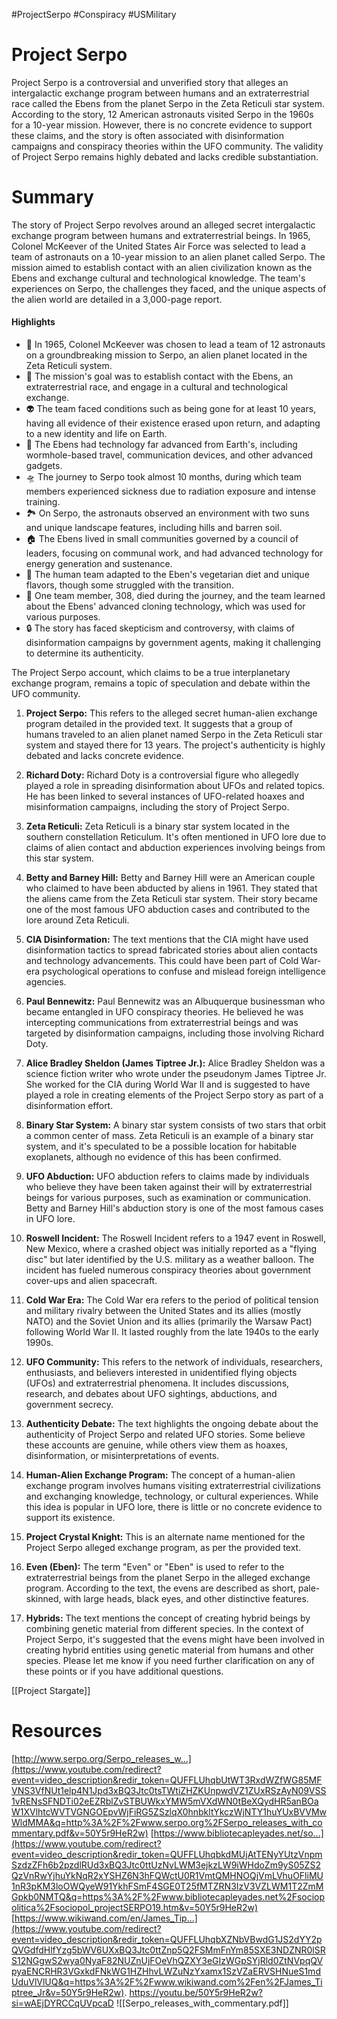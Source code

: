 #ProjectSerpo #Conspiracy #USMilitary

# Project Serpo

Project Serpo is a controversial and unverified story that alleges an intergalactic exchange program between humans and an extraterrestrial race called the Ebens from the planet Serpo in the Zeta Reticuli star system. According to the story, 12 American astronauts visited Serpo in the 1960s for a 10-year mission. However, there is no concrete evidence to support these claims, and the story is often associated with disinformation campaigns and conspiracy theories within the UFO community. The validity of Project Serpo remains highly debated and lacks credible substantiation.

# Summary

The story of Project Serpo revolves around an alleged secret intergalactic exchange program between humans and extraterrestrial beings. In 1965, Colonel McKeever of the United States Air Force was selected to lead a team of astronauts on a 10-year mission to an alien planet called Serpo. The mission aimed to establish contact with an alien civilization known as the Ebens and exchange cultural and technological knowledge. The team's experiences on Serpo, the challenges they faced, and the unique aspects of the alien world are detailed in a 3,000-page report.

#### Highlights
- 🚀 In 1965, Colonel McKeever was chosen to lead a team of 12 astronauts on a groundbreaking mission to Serpo, an alien planet located in the Zeta Reticuli system.
- 🌌 The mission's goal was to establish contact with the Ebens, an extraterrestrial race, and engage in a cultural and technological exchange.
- 👽 The team faced conditions such as being gone for at least 10 years, having all evidence of their existence erased upon return, and adapting to a new identity and life on Earth.
- 🌠 The Ebens had technology far advanced from Earth's, including wormhole-based travel, communication devices, and other advanced gadgets.
- 🛸 The journey to Serpo took almost 10 months, during which team members experienced sickness due to radiation exposure and intense training.
- 🏞️ On Serpo, the astronauts observed an environment with two suns and unique landscape features, including hills and barren soil.
- 🏠 The Ebens lived in small communities governed by a council of leaders, focusing on communal work, and had advanced technology for energy generation and sustenance.
- 🥦 The human team adapted to the Eben's vegetarian diet and unique flavors, though some struggled with the transition.
- 👥 One team member, 308, died during the journey, and the team learned about the Ebens' advanced cloning technology, which was used for various purposes.
- 🔒 The story has faced skepticism and controversy, with claims of disinformation campaigns by government agents, making it challenging to determine its authenticity.

The Project Serpo account, which claims to be a true interplanetary exchange program, remains a topic of speculation and debate within the UFO community.

1. **Project Serpo:** This refers to the alleged secret human-alien exchange program detailed in the provided text. It suggests that a group of humans traveled to an alien planet named Serpo in the Zeta Reticuli star system and stayed there for 13 years. The project's authenticity is highly debated and lacks concrete evidence. 

2. **Richard Doty:** Richard Doty is a controversial figure who allegedly played a role in spreading disinformation about UFOs and related topics. He has been linked to several instances of UFO-related hoaxes and misinformation campaigns, including the story of Project Serpo. 

3. **Zeta Reticuli:** Zeta Reticuli is a binary star system located in the southern constellation Reticulum. It's often mentioned in UFO lore due to claims of alien contact and abduction experiences involving beings from this star system. 

4. **Betty and Barney Hill:** Betty and Barney Hill were an American couple who claimed to have been abducted by aliens in 1961. They stated that the aliens came from the Zeta Reticuli star system. Their story became one of the most famous UFO abduction cases and contributed to the lore around Zeta Reticuli. 

5. **CIA Disinformation:** The text mentions that the CIA might have used disinformation tactics to spread fabricated stories about alien contacts and technology advancements. This could have been part of Cold War-era psychological operations to confuse and mislead foreign intelligence agencies. 

6. **Paul Bennewitz:** Paul Bennewitz was an Albuquerque businessman who became entangled in UFO conspiracy theories. He believed he was intercepting communications from extraterrestrial beings and was targeted by disinformation campaigns, including those involving Richard Doty. 

7. **Alice Bradley Sheldon (James Tiptree Jr.):** Alice Bradley Sheldon was a science fiction writer who wrote under the pseudonym James Tiptree Jr. She worked for the CIA during World War II and is suggested to have played a role in creating elements of the Project Serpo story as part of a disinformation effort. 

8. **Binary Star System:** A binary star system consists of two stars that orbit a common center of mass. Zeta Reticuli is an example of a binary star system, and it's speculated to be a possible location for habitable exoplanets, although no evidence of this has been confirmed. 

9. **UFO Abduction:** UFO abduction refers to claims made by individuals who believe they have been taken against their will by extraterrestrial beings for various purposes, such as examination or communication. Betty and Barney Hill's abduction story is one of the most famous cases in UFO lore. 

10. **Roswell Incident:** The Roswell Incident refers to a 1947 event in Roswell, New Mexico, where a crashed object was initially reported as a "flying disc" but later identified by the U.S. military as a weather balloon. The incident has fueled numerous conspiracy theories about government cover-ups and alien spacecraft. 

11. **Cold War Era:** The Cold War era refers to the period of political tension and military rivalry between the United States and its allies (mostly NATO) and the Soviet Union and its allies (primarily the Warsaw Pact) following World War II. It lasted roughly from the late 1940s to the early 1990s. 

12. **UFO Community:** This refers to the network of individuals, researchers, enthusiasts, and believers interested in unidentified flying objects (UFOs) and extraterrestrial phenomena. It includes discussions, research, and debates about UFO sightings, abductions, and government secrecy. 

13. **Authenticity Debate:** The text highlights the ongoing debate about the authenticity of Project Serpo and related UFO stories. Some believe these accounts are genuine, while others view them as hoaxes, disinformation, or misinterpretations of events. 

14. **Human-Alien Exchange Program:** The concept of a human-alien exchange program involves humans visiting extraterrestrial civilizations and exchanging knowledge, technology, or cultural experiences. While this idea is popular in UFO lore, there is little or no concrete evidence to support its existence. 

15. **Project Crystal Knight:** This is an alternate name mentioned for the Project Serpo alleged exchange program, as per the provided text. 

16. **Even (Eben):** The term "Even" or "Eben" is used to refer to the extraterrestrial beings from the planet Serpo in the alleged exchange program. According to the text, the evens are described as short, pale-skinned, with large heads, black eyes, and other distinctive features. 

17. **Hybrids:** The text mentions the concept of creating hybrid beings by combining genetic material from different species. In the context of Project Serpo, it's suggested that the evens might have been involved in creating hybrid entities using genetic material from humans and other species. Please let me know if you need further clarification on any of these points or if you have additional questions.

[[Project Stargate]]

# Resources
[http://www.serpo.org/Serpo_releases_w...](https://www.youtube.com/redirect?event=video_description&redir_token=QUFFLUhqbUtWT3RxdWZfWG85MFVNS3VfNUt1elp4N1Jpd3xBQ3Jtc0tsTWtiZHZKUnpwdVZ1ZUxRSzAyN09VSS1vRENsSFNDTi02eEZRblZvSTBUWkxYMW5mVXdWN0tBeXQydHR5anBOaW1XVlhtcWVTVGNGOEpvWjFiRG5ZSzlqX0hnbkltYkczWjNTY1huYUxBVVMwWldMMA&q=http%3A%2F%2Fwww.serpo.org%2FSerpo_releases_with_commentary.pdf&v=50Y5r9HeR2w)
[https://www.bibliotecapleyades.net/so...](https://www.youtube.com/redirect?event=video_description&redir_token=QUFFLUhqbkdMUjAtTENyYUtzVnpmSzdzZFh6b2pzdlRUd3xBQ3Jtc0ttUzNvLWM3ejkzLW9iWHdoZm9yS05ZS2QzVnRwYjhuYkNqR2xYSHZ6N3hFQWctU0R1VmtQMHNOQjVmLVhuOFliMU1nR3pKM3loOWQyeW91YkhFSmF4SGE0T25fMTZRN3IzV3VZLWM1T2ZmMGpkb0NMTQ&q=https%3A%2F%2Fwww.bibliotecapleyades.net%2Fsociopolitica%2Fsociopol_projectSERPO19.htm&v=50Y5r9HeR2w)
[https://www.wikiwand.com/en/James_Tip...](https://www.youtube.com/redirect?event=video_description&redir_token=QUFFLUhqbXZNbVBwdG1JS2dYY2pQVGdfdHlfYzg5bWV6UXxBQ3Jtc0ttZnp5Q2FSMmFnYm85SXE3NDZNR0lSRS12NGgwS2wya0NyaF82NUZnUjFOeVhQZXY3eGIzWGpSYjRld0ZtNVpqQVpyaENCRHR3VGxkdFNkWG1HZHhvLWZuNzYxamx1SzVZaERVSHNueS1mdUduVlVlUQ&q=https%3A%2F%2Fwww.wikiwand.com%2Fen%2FJames_Tiptree_Jr&v=50Y5r9HeR2w).
https://youtu.be/50Y5r9HeR2w?si=wAEjDYRCCqUVpcaD
![[Serpo_releases_with_commentary.pdf]]